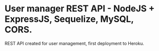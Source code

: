 # User manager REST API - NodeJS + ExpressJS, Sequelize, MySQL, CORS.

REST API created for user management, first deployment to Heroku.
 

